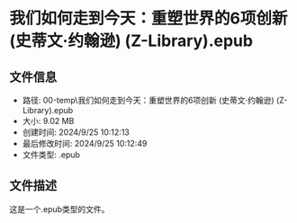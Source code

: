 ﻿# 我们如何走到今天：重塑世界的6项创新 (史蒂文·约翰逊) (Z-Library).epub

## 文件信息
- 路径: 00-temp\我们如何走到今天：重塑世界的6项创新 (史蒂文·约翰逊) (Z-Library).epub
- 大小: 9.02 MB
- 创建时间: 2024/9/25 10:12:13
- 最后修改时间: 2024/9/25 10:12:49
- 文件类型: .epub

## 文件描述
这是一个.epub类型的文件。

